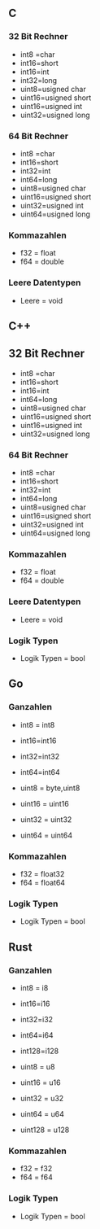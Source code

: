 ## C
### 32 Bit Rechner
* int8 =char
* int16=short
* int16=int
* int32=long
* uint8=usigned char
* uint16=usigned short
* uint16=usigned int
* uint32=usigned long


### 64 Bit Rechner
* int8 =char
* int16=short
* int32=int
* int64=long
* uint8=usigned char
* uint16=usigned short
* uint32=usigned int
* uint64=usigned long

### Kommazahlen

* f32 = float
* f64 = double

### Leere Datentypen

* Leere = void

## C++ 
## 32 Bit Rechner
* int8 =char
* int16=short
* int16=int
* int64=long
* uint8=usigned char
* uint16=usigned short
* uint16=usigned int
* uint32=usigned long


### 64 Bit Rechner
* int8 =char
* int16=short
* int32=int
* int64=long
* uint8=usigned char
* uint16=usigned short
* uint32=usigned int
* uint64=usigned long

### Kommazahlen

* f32 = float
* f64 = double

### Leere Datentypen

* Leere = void

### Logik Typen

* Logik Typen = bool


## Go
### Ganzahlen
* int8 = int8
* int16=int16
* int32=int32
* int64=int64


* uint8 = byte,uint8
* uint16 = uint16
* uint32 = uint32
* uint64 = uint64

### Kommazahlen

* f32 = float32
* f64 = float64

### Logik Typen

* Logik Typen = bool

## Rust

### Ganzahlen
* int8 = i8
* int16=i16
* int32=i32
* int64=i64
* int128=i128


* uint8 = u8
* uint16 = u16
* uint32 = u32
* uint64 = u64
* uint128 = u128

### Kommazahlen

* f32 = f32
* f64 = f64
### Logik Typen

* Logik Typen = bool


